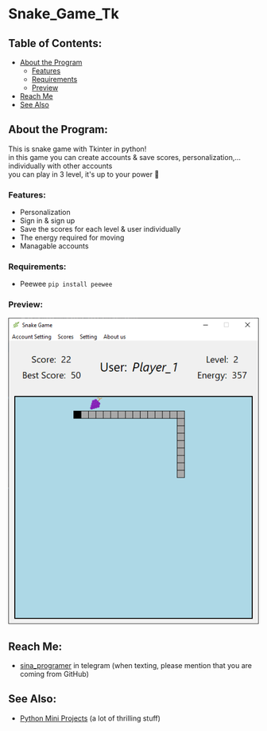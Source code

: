 # Snake_Game_Tk

## Table of Contents:
- [About the Program](#about-the-program)
  - [Features](#features)
  - [Requirements](#requirements)
  - [Preview](#preview)
- [Reach Me](#reach-me)
- [See Also](#see-also)

## About the Program:
This is snake game with Tkinter in python! <br>
in this game you can create accounts & save scores, personalization,... individually with other accounts <br>
you can play in 3 level, it's up to your power 🙂 <br>

### Features:
- Personalization
- Sign in & sign up 
- Save the scores for each level & user individually
- The energy required for moving
- Managable accounts

### Requirements:
- Peewee `pip install peewee`

### Preview:
![preview](/Files/preview.png)

## Reach Me:
- [sina_programer](https://t.me/sina_programer) in telegram (when texting, please mention that you are coming from GitHub)

## See Also:
- [Python Mini Projects](https://github.com/sina-programer/Python-Mini-Projects) (a lot of thrilling stuff)
